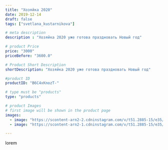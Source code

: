 ```yaml
---
title: "Хозяйка 2020"
date: 2019-12-14
draft: false
tags: ["svetlana_kustarnikova"]

# meta description
description : "Хозяйка 2020 уже готова праздновать Новый год"

# product Price
price: "3000"
priceBefore: "3600.0"

# Product Short Description
shortDescription: "Хозяйка 2020 уже готова праздновать Новый год"

#product ID
productID: "B6C4xKnozT-"

# type must be "products"
type: "products"

# product Images
# first image will be shown in the product page
images:
  - image: "https://scontent-arn2-2.cdninstagram.com/v/t51.2885-15/e35/75640843_596829854459960_3750919755897670306_n.jpg?se=8&tp=1&_nc_ht=scontent-arn2-2.cdninstagram.com&_nc_cat=108&_nc_ohc=TwhwhT6EgyoAX89_pH1&oh=fa1a622cf750d29119d47c343b5f96fb&oe=606CBCE7&ig_cache_key=MjE5ODU2OTIyNzk0Mjc0MDE1NA%3D%3D.2"
  - image: "https://scontent-arn2-1.cdninstagram.com/v/t51.2885-15/e35/79437468_2582590495361470_1639980109567640964_n.jpg?se=7&tp=1&_nc_ht=scontent-arn2-1.cdninstagram.com&_nc_cat=110&_nc_ohc=tVLv7Fxw35UAX_m11k1&oh=b253663e213a499143eb4905fe85d3b4&oe=60699E37&ig_cache_key=MjE5ODU2OTIyNzk1MTI2MjM5MA%3D%3D.2"

---
```

lorem

